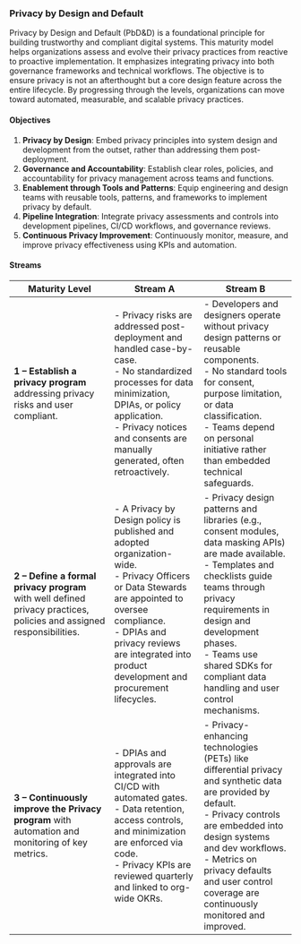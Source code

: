 ### Privacy by Design and Default

Privacy by Design and Default (PbD&D) is a foundational principle for building trustworthy and compliant digital systems. This maturity model helps organizations assess and evolve their privacy practices from reactive to proactive implementation. It emphasizes integrating privacy into both governance frameworks and technical workflows. The objective is to ensure privacy is not an afterthought but a core design feature across the entire lifecycle. By progressing through the levels, organizations can move toward automated, measurable, and scalable privacy practices.

#### Objectives

1. **Privacy by Design**: Embed privacy principles into system design and development from the outset, rather than addressing them post-deployment.
2. **Governance and Accountability**: Establish clear roles, policies, and accountability for privacy management across teams and functions.
3. **Enablement through Tools and Patterns**: Equip engineering and design teams with reusable tools, patterns, and frameworks to implement privacy by default.
4. **Pipeline Integration**: Integrate privacy assessments and controls into development pipelines, CI/CD workflows, and governance reviews.
5. **Continuous Privacy Improvement**: Continuously monitor, measure, and improve privacy effectiveness using KPIs and automation.

#### Streams

| Maturity Level                                                                                                       | Stream A                                                                                                                                                                                                                                                | Stream B                                                                                                                                                                                                                                                                                            |
|----------------------------------------------------------------------------------------------------------------------|---------------------------------------------------------------------------------------------------------------------------------------------------------------------------------------------------------------------------------------------------------|-----------------------------------------------------------------------------------------------------------------------------------------------------------------------------------------------------------------------------------------------------------------------------------------------------|
| **1 – Establish a privacy program** addressing privacy risks and user compliant.                                     | - Privacy risks are addressed post-deployment and handled case-by-case.<br>- No standardized processes for data minimization, DPIAs, or policy application.<br>- Privacy notices and consents are manually generated, often retroactively.              | - Developers and designers operate without privacy design patterns or reusable components.<br>- No standard tools for consent, purpose limitation, or data classification.<br>- Teams depend on personal initiative rather than embedded technical safeguards.                                      |
| **2 – Define a formal privacy program** with well defined privacy practices, policies and assigned responsibilities. | - A Privacy by Design policy is published and adopted organization-wide.<br>- Privacy Officers or Data Stewards are appointed to oversee compliance.<br>- DPIAs and privacy reviews are integrated into product development and procurement lifecycles. | - Privacy design patterns and libraries (e.g., consent modules, data masking APIs) are made available.<br>- Templates and checklists guide teams through privacy requirements in design and development phases.<br>- Teams use shared SDKs for compliant data handling and user control mechanisms. |
| **3 – Continuously improve the Privacy program** with automation and monitoring of key metrics.                      | - DPIAs and approvals are integrated into CI/CD with automated gates.<br>- Data retention, access controls, and minimization are enforced via code.<br>- Privacy KPIs are reviewed quarterly and linked to org-wide OKRs.                               | - Privacy-enhancing technologies (PETs) like differential privacy and synthetic data are provided by default.<br>- Privacy controls are embedded into design systems and dev workflows.<br>- Metrics on privacy defaults and user control coverage are continuously monitored and improved.         |
